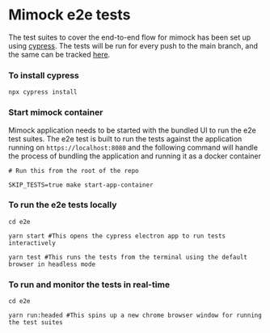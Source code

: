 # Mimock e2e tests

The test suites to cover the end-to-end flow for mimock has been set up using [cypress](https://docs.cypress.io/guides/overview/why-cypress). The tests will be run for every push to the main branch, and the same can be tracked [here](https://github.com/arbindo/mimock/actions/workflows/mimock-e2e.yml).

### To install cypress

```shell
npx cypress install
```

### Start mimock container

Mimock application needs to be started with the bundled UI to run the e2e test suites. The e2e test is built to run the tests against the application running on `https://localhost:8080` and the following command will handle the process of bundling the application and running it as a docker container

```shell
# Run this from the root of the repo

SKIP_TESTS=true make start-app-container
```

### To run the e2e tests locally

```shell
cd e2e

yarn start #This opens the cypress electron app to run tests interactively

yarn test #This runs the tests from the terminal using the default browser in headless mode
```

### To run and monitor the tests in real-time

```shell
cd e2e

yarn run:headed #This spins up a new chrome browser window for running the test suites
```
